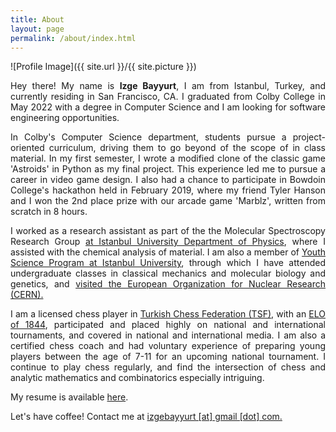 ```yaml
---
title: About
layout: page
permalink: /about/index.html
---
```

![Profile Image]({{ site.url }}/{{ site.picture }})

<p align="justify">Hey there! My name is <b>Izge Bayyurt</b>, I am from Istanbul, Turkey, and currently residing in San Francisco, CA. I graduated from Colby College in May 2022 with a degree in Computer Science and I am looking for software engineering opportunities.</p>

<p align="justify">In Colby's Computer Science department, students pursue a project-oriented curriculum, driving them to go beyond of the scope of in class material. In my first semester, I wrote a modified clone of the classic game 'Astroids' in Python as my final project. This experience led me to pursue a career in video game design. I also had a chance to participate in Bowdoin College's hackathon held in February 2019, where my friend Tyler Hanson and I won the 2nd place prize with our arcade game 'Marblz', written from scratch in 8 hours.</p>

<p align="justify">I worked as a research assistant as part of the the Molecular Spectroscopy Research Group <a href='http://fen.istanbul.edu.tr/fizik/?p=6536'> at Istanbul University Department of Physics</a>, where I assisted with the chemical analysis of material. I am also a member of <a href='http://fen.istanbul.edu.tr/fizik/?p=6536'>Youth Science Program at Istanbul University</a>, through which I have attended undergraduate classes in classical mechanics and molecular biology and genetics, and <a href="http://www.cumhuriyet.com.tr/haber/diger/184478/iU_nun_dahileri_Cern_e_gidecek.html">visited the European Organization for Nuclear Research (CERN).</a></p>

<p align="justify">I am a licensed chess player in <a href="http://www.tsf.org.tr/">Turkish Chess Federation (TSF)</a>, with an <a href="https://ratings.fide.com/card.phtml?event=6323154">ELO of 1844</a>, participated and placed highly on national and international tournaments, and covered in national and international media. I am also a certified chess coach and had voluntary experience of preparing young players between the age of 7-11 for an upcoming national tournament. I continue to play chess regularly, and find the intersection of chess and analytic mathematics and combinatorics especially intriguing.</p>

<p align="justify">
My resume is available <a href='/assets/Curriculum Vitae.pdf'>here</a>.
</p>

<p align="justify">Let's have coffee! Contact me at <a href='mailto:izgebayyurt@gmail.com'>izgebayyurt [at] gmail [dot] com.</a></p>

